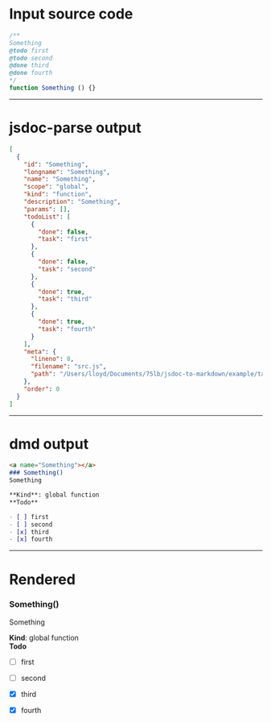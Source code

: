 # Input source code
```js
/**
Something
@todo first
@todo second
@done third
@done fourth 
*/
function Something () {}

```

* * * 

# jsdoc-parse output
```json
[
  {
    "id": "Something",
    "longname": "Something",
    "name": "Something",
    "scope": "global",
    "kind": "function",
    "description": "Something",
    "params": [],
    "todoList": [
      {
        "done": false,
        "task": "first"
      },
      {
        "done": false,
        "task": "second"
      },
      {
        "done": true,
        "task": "third"
      },
      {
        "done": true,
        "task": "fourth"
      }
    ],
    "meta": {
      "lineno": 8,
      "filename": "src.js",
      "path": "/Users/lloyd/Documents/75lb/jsdoc-to-markdown/example/tags/todo and done"
    },
    "order": 0
  }
]
```

* * * 

# dmd output
```markdown
<a name="Something"></a>
### Something()
Something

**Kind**: global function  
**Todo**

- [ ] first
- [ ] second
- [x] third
- [x] fourth

```

* * * 

# Rendered
<a name="Something"></a>
### Something()
Something

**Kind**: global function  
**Todo**

- [ ] first
- [ ] second
- [x] third
- [x] fourth

